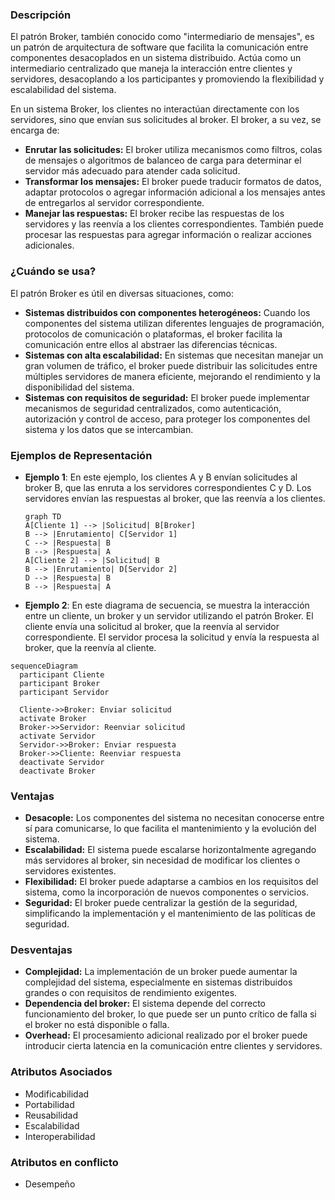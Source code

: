 ### Descripción
El patrón Broker, también conocido como "intermediario de mensajes", es un patrón de arquitectura de software que facilita la comunicación entre componentes desacoplados en un sistema distribuido. Actúa como un intermediario centralizado que maneja la interacción entre clientes y servidores, desacoplando a los participantes y promoviendo la flexibilidad y escalabilidad del sistema.

En un sistema Broker, los clientes no interactúan directamente con los servidores, sino que envían sus solicitudes al broker. El broker, a su vez, se encarga de:

- **Enrutar las solicitudes:** El broker utiliza mecanismos como filtros, colas de mensajes o algoritmos de balanceo de carga para determinar el servidor más adecuado para atender cada solicitud.
- **Transformar los mensajes:** El broker puede traducir formatos de datos, adaptar protocolos o agregar información adicional a los mensajes antes de entregarlos al servidor correspondiente.
- **Manejar las respuestas:** El broker recibe las respuestas de los servidores y las reenvía a los clientes correspondientes. También puede procesar las respuestas para agregar información o realizar acciones adicionales.

### ¿Cuándo se usa?
El patrón Broker es útil en diversas situaciones, como:

- **Sistemas distribuidos con componentes heterogéneos:** Cuando los componentes del sistema utilizan diferentes lenguajes de programación, protocolos de comunicación o plataformas, el broker facilita la comunicación entre ellos al abstraer las diferencias técnicas.
- **Sistemas con alta escalabilidad:** En sistemas que necesitan manejar un gran volumen de tráfico, el broker puede distribuir las solicitudes entre múltiples servidores de manera eficiente, mejorando el rendimiento y la disponibilidad del sistema.
- **Sistemas con requisitos de seguridad:** El broker puede implementar mecanismos de seguridad centralizados, como autenticación, autorización y control de acceso, para proteger los componentes del sistema y los datos que se intercambian.

### Ejemplos de Representación
- **Ejemplo 1**: En este ejemplo, los clientes A y B envían solicitudes al broker B, que las enruta a los servidores correspondientes C y D. Los servidores envían las respuestas al broker, que las reenvía a los clientes.
	```mermaid
	graph TD
	A[Cliente 1] --> |Solicitud| B[Broker]
	B --> |Enrutamiento| C[Servidor 1]
	C --> |Respuesta| B
	B --> |Respuesta| A
	A[Cliente 2] --> |Solicitud| B
	B --> |Enrutamiento| D[Servidor 2]
	D --> |Respuesta| B
	B --> |Respuesta| A
	
	```

- **Ejemplo 2**: En este diagrama de secuencia, se muestra la interacción entre un cliente, un broker y un servidor utilizando el patrón Broker. El cliente envía una solicitud al broker, que la reenvía al servidor correspondiente. El servidor procesa la solicitud y envía la respuesta al broker, que la reenvía al cliente.
``` mermaid
sequenceDiagram
  participant Cliente
  participant Broker
  participant Servidor

  Cliente->>Broker: Enviar solicitud
  activate Broker
  Broker->>Servidor: Reenviar solicitud
  activate Servidor
  Servidor->>Broker: Enviar respuesta
  Broker->>Cliente: Reenviar respuesta
  deactivate Servidor
  deactivate Broker

```
### Ventajas
- **Desacople:** Los componentes del sistema no necesitan conocerse entre sí para comunicarse, lo que facilita el mantenimiento y la evolución del sistema.
- **Escalabilidad:** El sistema puede escalarse horizontalmente agregando más servidores al broker, sin necesidad de modificar los clientes o servidores existentes.
- **Flexibilidad:** El broker puede adaptarse a cambios en los requisitos del sistema, como la incorporación de nuevos componentes o servicios.
- **Seguridad:** El broker puede centralizar la gestión de la seguridad, simplificando la implementación y el mantenimiento de las políticas de seguridad.

### Desventajas
- **Complejidad:** La implementación de un broker puede aumentar la complejidad del sistema, especialmente en sistemas distribuidos grandes o con requisitos de rendimiento exigentes.
- **Dependencia del broker:** El sistema depende del correcto funcionamiento del broker, lo que puede ser un punto crítico de falla si el broker no está disponible o falla.
- **Overhead:** El procesamiento adicional realizado por el broker puede introducir cierta latencia en la comunicación entre clientes y servidores.

### Atributos Asociados
- Modificabilidad 
- Portabilidad
- Reusabilidad
- Escalabilidad
- Interoperabilidad

### Atributos en conflicto
- Desempeño